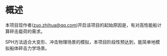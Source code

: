 # 概述

本项目现作者(zuo.zhihua@qq.com)开启该项目的起始原因是，有对高性能船计算砰击载荷的需求。

SPH方法适合大变形、冲击物理场景的模拟，本项目阶段性预达到，能简单地模拟船体砰击力学场景。
